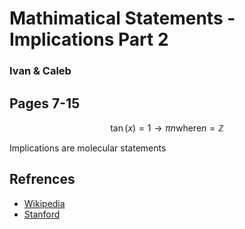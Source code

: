 # Mathimatical Statements - Implications Part 2
### Ivan & Caleb
Pages 7-15
---

$$\tan(x)=1 \rightarrow \pi n \textrm{where} n = \mathbb{Z} $$

Implications are molecular statements

## Refrences
 - [Wikipedia](https://en.wikipedia.org/wiki/Logical_implication)
 - [Stanford](https://plato.stanford.edu/entries/logic-connexive/)
